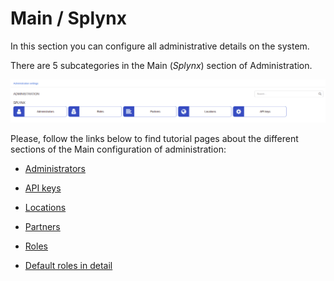 Main / Splynx
==========

In this section you can configure all administrative details on the system.

There are 5 subcategories in the Main (*Splynx*) section of Administration.

![Main](main.png)

Please, follow the links below to find tutorial pages about the different sections of the Main configuration of administration:

   * [Administrators](administration/main/admins_and_permissions/admins_and_permissions.md)

   * [API keys](administration/main/api_keys/api_keys.md)

   * [Locations](administration/main/locations/locations.md)

   * [Partners](administration/main/partners/partners.md)

   * [Roles](administration/main/roles/roles.md)

   * [Default roles in detail](administration/main/roles/default_roles/default_roles.md)
